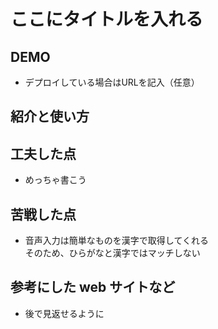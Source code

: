 # ここにタイトルを入れる

## DEMO

  - デプロイしている場合はURLを記入（任意）

## 紹介と使い方

## 工夫した点

  - めっちゃ書こう

## 苦戦した点
- 音声入力は簡単なものを漢字で取得してくれる  
そのため、ひらがなと漢字ではマッチしない

## 参考にした web サイトなど

  - 後で見返せるように